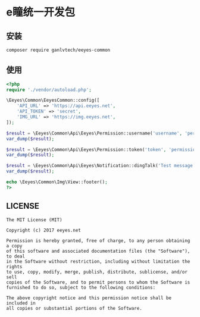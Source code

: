 # e瞳统一开发包

## 安装

```bash
composer require ganlvtech/eeyes-common
```

## 使用

```php
<?php
require './vendor/autoload.php';

\Eeyes\Common\EeyesCommon::config([
    'API_URL' => 'https://api.eeyes.net',
    'API_TOKEN' => 'secret',
    'IMG_URL' => 'https://img.eeyes.net',
]);

$result = \Eeyes\Common\Api\Eeyes\Permission::username('username', 'permission');
var_dump($result);

$result = \Eeyes\Common\Api\Eeyes\Permission::token('token', 'permission');
var_dump($result);

$result = \Eeyes\Common\Api\Eeyes\Notification::dingTalk('Test message');
var_dump($result);

echo \Eeyes\Common\Img\View::footer();
?>
```

## LICENSE

    The MIT License (MIT)
    
    Copyright (c) 2017 eeyes.net
    
    Permission is hereby granted, free of charge, to any person obtaining a copy
    of this software and associated documentation files (the "Software"), to deal
    in the Software without restriction, including without limitation the rights
    to use, copy, modify, merge, publish, distribute, sublicense, and/or sell
    copies of the Software, and to permit persons to whom the Software is
    furnished to do so, subject to the following conditions:
    
    The above copyright notice and this permission notice shall be included in
    all copies or substantial portions of the Software.
